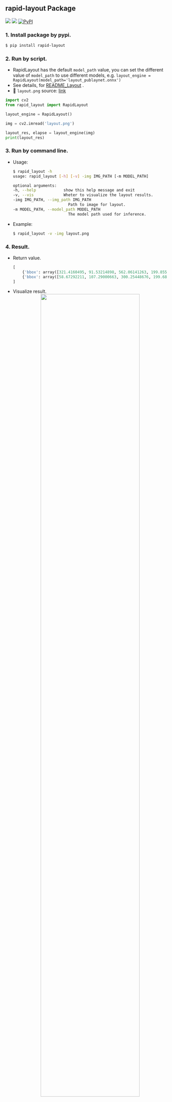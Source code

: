 ## rapid-layout Package
<p>
    <a href=""><img src="https://img.shields.io/badge/Python->=3.7,<=3.10-aff.svg"></a>
    <a href=""><img src="https://img.shields.io/badge/OS-Linux%2C%20Win%2C%20Mac-pink.svg"></a>
    <a href="https://pypi.org/project/rapid-layout/"><img alt="PyPI" src="https://img.shields.io/pypi/v/rapid-layout"></a>
</p>

### 1. Install package by pypi.
```bash
$ pip install rapid-layout
```

### 2. Run by script.
- RapidLayout has the default `model_path` value, you can set the different value of `model_path` to use different models, e.g. `layout_engine = RapidLayout(model_path='layout_publaynet.onnx')`
- See details, for [README_Layout](https://github.com/RapidAI/RapidOCR/blob/f133ff008a1c60edd6e0ed882da83873aa7b113a/python/rapid_structure/docs/README_Layout.md) .
- 📌 `layout.png` source: [link](https://github.com/RapidAI/RapidOCR/blob/f133ff008a1c60edd6e0ed882da83873aa7b113a/python/rapid_structure/test_images/layout.png)

```python
import cv2
from rapid_layout import RapidLayout

layout_engine = RapidLayout()

img = cv2.imread('layout.png')

layout_res, elapse = layout_engine(img)
print(layout_res)
```

### 3. Run by command line.
- Usage:
    ```bash
    $ rapid_layout -h
    usage: rapid_layout [-h] [-v] -img IMG_PATH [-m MODEL_PATH]

    optional arguments:
    -h, --help            show this help message and exit
    -v, --vis             Wheter to visualize the layout results.
    -img IMG_PATH, --img_path IMG_PATH
                            Path to image for layout.
    -m MODEL_PATH, --model_path MODEL_PATH
                            The model path used for inference.
    ```
- Example:
    ```bash
    $ rapid_layout -v -img layout.png
    ```

### 4. Result.
- Return value.
    ```python
    [
        {'bbox': array([321.4160495, 91.53214898, 562.06141263, 199.85522603]), 'label': 'text'},
        {'bbox': array([58.67292211, 107.29000663, 300.25448676, 199.68142]), 'label': 'table_caption'}
    ]
    ```
- Visualize result.
    <div align="center">
        <img src="https://raw.githubusercontent.com/RapidAI/RapidOCR/947c6958d30f47c7c7b016f7dc308f235acec3ee/python/rapid_structure/test_images/layout_result.jpg" width="80%" height="80%">
    </div>
